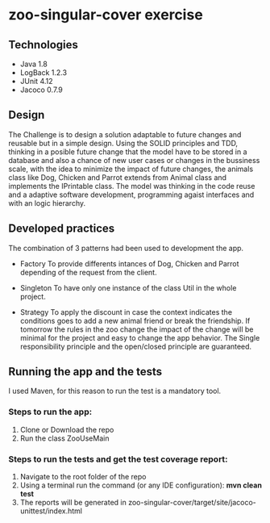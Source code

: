 # zoo-singular-cover exercise 

## Technologies

* Java 1.8
* LogBack 1.2.3
* JUnit 4.12
* Jacoco 0.7.9

## Design

The Challenge is to design a solution adaptable to future changes and reusable but in a simple design. Using the SOLID principles and TDD, thinking in a posible future change that the model have to be stored in a database and also a chance of new user cases or changes in the bussiness scale, with the idea to minimize the impact of future changes, the animals class like Dog, Chicken and Parrot extends from Animal class and implements the IPrintable class. The model was thinking in the code reuse and a adaptive software development, programming agaist interfaces and with an logic hierarchy.


## Developed practices

The combination of 3 patterns had been used to development the app.

* Factory 
To provide differents intances of Dog, Chicken and Parrot depending of the request from the client.

* Singleton
To have only one instance of the class Util in the whole project.

* Strategy
To apply the discount in case the context indicates the conditions goes to add a new animal friend or break the friendship. If tomorrow the rules in the zoo change the impact of the change will be minimal for the project and easy to change the app behavior. The Single 
responsibility principle and the open/closed principle are guaranteed.

## Running the app and the tests

I used Maven, for this reason to run the test is a mandatory tool.

### Steps to run the app:

1. Clone or Download the repo
2. Run the class ZooUseMain

### Steps to run the tests and get the test coverage report:

1. Navigate to the root folder of the repo
2. Using a terminal run the command (or any IDE configuration): **mvn clean test**
3. The reports will be generated in zoo-singular-cover/target/site/jacoco-unittest/index.html
